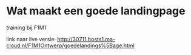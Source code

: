 # Wat maakt een goede landingpage
training bij F1M1

link naar live versie: http://30711.hosts1.ma-cloud.nl/F1M1Ontwerp/goedelandings%5Bage.html